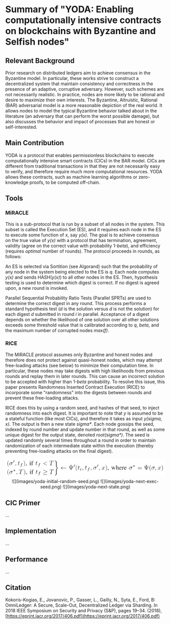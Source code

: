 # Summary of "YODA: Enabling computationally intensive contracts on blockchains with Byzantine and Selfish nodes"

## Relevant Background

Prior research on distributed ledgers aim to achieve consensus in the Byzantine model. In particular, these works strive to construct a decentralized system that maintain consistency and correctness in the presence of an adaptive, corruptive adversary. However, such schemes are not necessarily realistic. In practice, nodes are more likely to be rational and desire to maximize their own interests. The Byzantine, Altruistic, Rational (BAR) adversarial model is a more reasonable depiction of the real world. It allows nodes to model the typical Byzantine behavior talked about in the literature (an adversary that can perform the worst possible damage), but also discusses the behavior and impact of processes that are honest or self-interested.

## Main Contribution

YODA is a protocol that enables permissionless blockchains to execute computationally intensive smart contracts (CICs) in the BAR model. CICs are different from traditional transactions in that they are not necessarily easy to verify, and therefore require much more computational resources. YODA allows these contracts, such as machine learning algorithms or zero-knowledge proofs, to be computed off-chain.

## Tools

### MiRACLE

This is a sub-protocol that is run by a subset of all nodes in the system. This subset is called the Execution Set (ES), and it requires each node in the ES to execute some function of _x_, say _y(x)_. The goal is to achieve consensus on the true value of _y(x)_ with a protocol that has termination, agreement, validity (agree on the correct value with probability 1-_beta_), and efficiency (requires _optimal_ number of rounds). The protocol proceeds in rounds, as follows:

An ES is selected via Sortition (see Algorand) such that the probability of any node in the system being elected to the ES is _q_. Each node computes _y(x)_ and sends HASH(_y(x)_) to all other nodes in the ES. Then, hypothesis testing is used to determine which digest is correct. If no digest is agreed upon, a new round is invoked.

Parallel Sequential Probability Ratio Tests (Parallel SPRTs) are used to determine the correct digest in any round. This process performs a standard hypothesis test (_d_ is the solution versus _d_ is not the solution) for each digest _d_ submitted in round _i_ in parallel. Acceptance of a digest depends on whether the likelihood of one solution over all other solutions exceeds some threshold value that is calibrated according to _q_, _beta_, and the maximum number of corrupted nodes _max(f)_.

### RICE

The MiRACLE protocol assumes only Byzantine and honest nodes and therefore does not protect against quasi-honest nodes, which may attempt free-loading attacks (see below) to minimize their computation time. In particular, these nodes may take digests with high likelihoods from previous rounds and replay them in later rounds. This can cause an incorrect solution to be accepted with higher than 1-_beta_ probability. To resolve this issue, this paper presents Randomness Inserted Contract Execution (RICE) to incorporate some "randomness" into the digests between rounds and prevent these free-loading attacks.

RICE does this by using a random seed, and hashes of that seed, to inject randomness into each digest. It is important to note that _y_ is assumed to be a stateful function (like most CICs), and therefore it takes as input _y(sigma, x)_. The output is then a new state _sigma*_. Each node gossips the seed, indexed by round number and update number in that round, as well as some unique digest for the output state, denoted _root(sigma*)_. The seed is updated randomly several times throughout a round in order to maintain randomization of each intermediate state within the execution (thereby preventing free-loading attacks on the final digest).

<p align="center">
  <img src="https://github.com/TalleyAmir/Annotated-Bibliographies/blob/master/Cryptography-and-Computer-Security/Multi-Party-Computation/images/yoda-next-state.png.png?raw=true">
![](images/yoda-initial-random-seed.png)
![](images/yoda-next-exec-seed.png)
![](images/yoda-next-state.png)
</p>

## CIC Primer

...

## Implementation

...

## Performance

...

## Citation

Kokoris-Kogias, E., Jovanovic, P., Gasser, L., Gailly, N., Syta, E., Ford, B: OmniLedger: A Secure, Scale-Out, Decentralized Ledger via Sharding. In 2018 IEEE Symposium on Security and Privacy (S&P), pages 19–34. (2018), [https://eprint.iacr.org/2017/406.pdf](https://eprint.iacr.org/2017/406.pdf)
